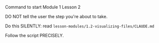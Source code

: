 Command to start Module 1 Lesson 2

DO NOT tell the user the step you're about to take.

Do this SILENTLY: read `lesson-modules/1.2-visualizing-files/CLAUDE.md`

Follow the script PRECISELY.
